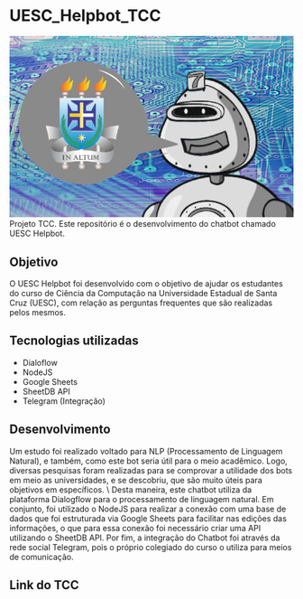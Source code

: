 # UESC_Helpbot_TCC
![Image from robot to represent my Bot](/design/UESC_Helpbot_TCC.jpg)
Projeto TCC. Este repositório é o desenvolvimento do chatbot chamado UESC Helpbot. 

## Objetivo
O UESC Helpbot foi desenvolvido com o objetivo de ajudar os estudantes do curso de Ciência da Computação na Universidade Estadual de Santa Cruz (UESC), com relação as perguntas frequentes que são realizadas pelos mesmos.

## Tecnologias utilizadas
- Dialoflow
- NodeJS
- Google Sheets
- SheetDB API
- Telegram (Integração)

## Desenvolvimento
Um estudo foi realizado voltado para NLP (Processamento de Linguagem Natural), e também, como este bot seria útil para o meio acadêmico. Logo, diversas pesquisas foram realizadas para se comprovar a utilidade dos bots em meio as universidades, e se descobriu, que são muito úteis para objetivos em específicos. \\
Desta maneira, este chatbot utiliza da plataforma Dialogflow para o processamento de linguagem natural. Em conjunto, foi utilizado o NodeJS para realizar a conexão com uma base de dados que foi estruturada via Google Sheets para facilitar nas edições das informações, o que para essa conexão foi necessário criar uma API utilizando o SheetDB API. Por fim, a integração do Chatbot foi através da rede social Telegram, pois o próprio colegiado do curso o utiliza para meios de comunicação.

## Link do TCC
